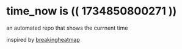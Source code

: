 # time_now is (( 1734850800271 ))

an automated repo that shows the currnent time

inspired by [breakingheatmap](https://github.com/breakingheatmap/breakingheatmap)